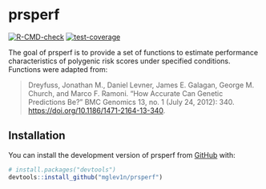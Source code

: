 
<!-- README.md is generated from README.Rmd. Please edit that file -->

# prsperf

<!-- badges: start -->

[![R-CMD-check](https://github.com/mglev1n/prsperf/actions/workflows/R-CMD-check.yaml/badge.svg)](https://github.com/mglev1n/prsperf/actions/workflows/R-CMD-check.yaml)
[![test-coverage](https://github.com/mglev1n/prsperf/actions/workflows/test-coverage.yaml/badge.svg)](https://github.com/mglev1n/prsperf/actions/workflows/test-coverage.yaml)
<!-- badges: end -->

The goal of prsperf is to provide a set of functions to estimate
performance characteristics of polygenic risk scores under specified
conditions. Functions were adapted from:

> Dreyfuss, Jonathan M., Daniel Levner, James E. Galagan, George M.
> Church, and Marco F. Ramoni. “How Accurate Can Genetic Predictions
> Be?” BMC Genomics 13, no. 1 (July 24, 2012): 340.
> <https://doi.org/10.1186/1471-2164-13-340>.

## Installation

You can install the development version of prsperf from
[GitHub](https://github.com/) with:

``` r
# install.packages("devtools")
devtools::install_github("mglev1n/prsperf")
```
